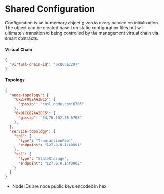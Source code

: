 # Shared Configuration

Configuration is an in-memory object given to every service on initialization. The object can be created based on static configuration files but will ultimately transition to being controlled by the management virtual chain via smart contracts.

#### Virtual Chain

```json
{
  "virtual-chain-id": "0x803E2207"
}
```

#### Topology

```json
{
  "node-topology": {
    "0x20F082AA2BC5": {
      "gossip": "cool.node.com:6705"
    },
    "0x81CC82AA2BC5": {
      "gossip": "34.70.102.55:6705"
    },
  },
  "service-topology": {
    "tp1": {
      "type": "TransactionPool",
      "endpoint": "127.0.0.1:80001"
    },
    "ss1": {
      "type": "StateStorage",
      "endpoint": "127.0.0.1:80002"
    }
  }
}
```

* Node IDs are node public keys encoded in hex
